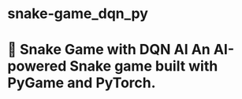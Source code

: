 # snake-game_dqn_py
# 🐍 Snake Game with DQN AI  An AI-powered Snake game built with **PyGame** and **PyTorch**.
